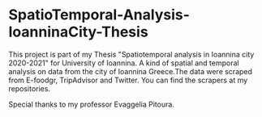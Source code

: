 # SpatioTemporal-Analysis-IoanninaCity-Thesis
This project is part of my Thesis "Spatiotemporal analysis in Ioannina city 2020-2021" for University of Ioannina.
A kind of spatial and temporal analysis on data from the city of Ioannina Greece.The data were scraped from E-foodgr, TripAdvisor and Twitter. You can find the scrapers at my repositories. 


Special thanks to my professor Evaggelia Pitoura.
